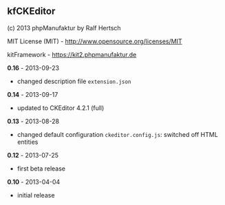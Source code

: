 ## kfCKEditor

(c) 2013 phpManufaktur by Ralf Hertsch

MIT License (MIT) - <http://www.opensource.org/licenses/MIT>

kitFramework - <https://kit2.phpmanufaktur.de>

**0.16** - 2013-09-23

* changed description file `extension.json`

**0.14** - 2013-09-17

* updated to CKEditor 4.2.1 (full)

**0.13** - 2013-08-28

* changed default configuration `ckeditor.config.js`: switched off HTML entities  

**0.12** - 2013-07-25 

* first beta release

**0.10** - 2013-04-04

* initial release